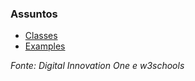 ### Assuntos
* [Classes](https://github.com/Tati-Ramos/Java/tree/main/Java/src/classes)
* [Examples](https://github.com/Tati-Ramos/Java/tree/main/Java/src/examples)

_Fonte: 
Digital Innovation One e_
_w3schools_


